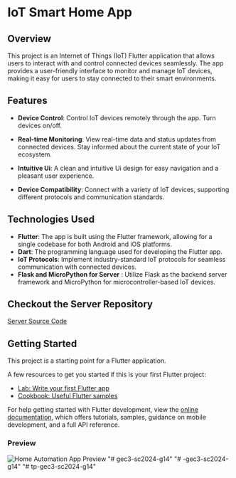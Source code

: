 # IoT Smart Home App

## Overview

This project is an Internet of Things (IoT) Flutter application that allows users to interact with and control connected devices seamlessly. The app provides a user-friendly interface to monitor and manage IoT devices, making it easy for users to stay connected to their smart environments.

## Features

- **Device Control**: Control IoT devices remotely through the app. Turn devices on/off.

- **Real-time Monitoring**: View real-time data and status updates from connected devices. Stay informed about the current state of your IoT ecosystem.

- **Intuitive Ui**: A clean and intuitive Ui design for easy navigation and a pleasant user experience.

- **Device Compatibility**: Connect with a variety of IoT devices, supporting different protocols and communication standards.

## Technologies Used

- **Flutter**: The app is built using the Flutter framework, allowing for a single codebase for both Android and iOS platforms.
- **Dart**: The programming language used for developing the Flutter app.
- **IoT Protocols**: Implement industry-standard IoT protocols for seamless communication with connected devices.
- **Flask and MicroPython for Server** : Utilize Flask as the backend server framework and MicroPython for microcontroller-based IoT devices.

## Checkout the Server Repository

<a href="https://github.com/Pavitra554/IOT-server" alt="Server Repo">Server Source Code</a>

## Getting Started

This project is a starting point for a Flutter application.

A few resources to get you started if this is your first Flutter project:

- [Lab: Write your first Flutter app](https://docs.flutter.dev/get-started/codelab)
- [Cookbook: Useful Flutter samples](https://docs.flutter.dev/cookbook)

For help getting started with Flutter development, view the
[online documentation](https://docs.flutter.dev/), which offers tutorials,
samples, guidance on mobile development, and a full API reference.

### Preview

![Home Automation App Preview](preview/pre.png)
"# gec3-sc2024-g14" 
"# -gec3-sc2024-g14" 
"# tp-gec3-sc2024-g14" 
